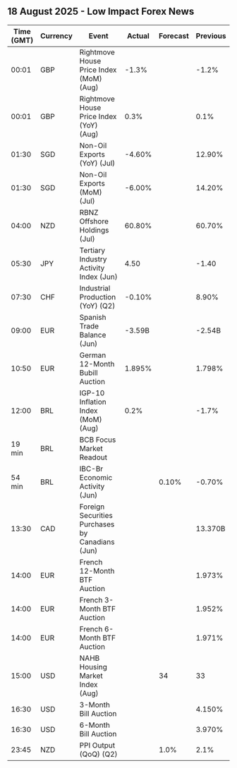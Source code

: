 ## 18 August 2025 - Low Impact Forex News

| Time (GMT) | Currency | Event | Actual | Forecast | Previous |
|------|----------|-------|--------|----------|----------|
| 00:01 | GBP | Rightmove House Price Index (MoM) (Aug) | -1.3% |  | -1.2% |
| 00:01 | GBP | Rightmove House Price Index (YoY) (Aug) | 0.3% |  | 0.1% |
| 01:30 | SGD | Non-Oil Exports (YoY) (Jul) | -4.60% |  | 12.90% |
| 01:30 | SGD | Non-Oil Exports (MoM) (Jul) | -6.00% |  | 14.20% |
| 04:00 | NZD | RBNZ Offshore Holdings (Jul) | 60.80% |  | 60.70% |
| 05:30 | JPY | Tertiary Industry Activity Index (Jun) | 4.50 |  | -1.40 |
| 07:30 | CHF | Industrial Production (YoY) (Q2) | -0.10% |  | 8.90% |
| 09:00 | EUR | Spanish Trade Balance (Jun) | -3.59B |  | -2.54B |
| 10:50 | EUR | German 12-Month Bubill Auction | 1.895% |  | 1.798% |
| 12:00 | BRL | IGP-10 Inflation Index (MoM) (Aug) | 0.2% |  | -1.7% |
| 19 min | BRL | BCB Focus Market Readout |  |  |  |
| 54 min | BRL | IBC-Br Economic Activity (Jun) |  | 0.10% | -0.70% |
| 13:30 | CAD | Foreign Securities Purchases by Canadians (Jun) |  |  | 13.370B |
| 14:00 | EUR | French 12-Month BTF Auction |  |  | 1.973% |
| 14:00 | EUR | French 3-Month BTF Auction |  |  | 1.952% |
| 14:00 | EUR | French 6-Month BTF Auction |  |  | 1.971% |
| 15:00 | USD | NAHB Housing Market Index (Aug) |  | 34 | 33 |
| 16:30 | USD | 3-Month Bill Auction |  |  | 4.150% |
| 16:30 | USD | 6-Month Bill Auction |  |  | 3.970% |
| 23:45 | NZD | PPI Output (QoQ) (Q2) |  | 1.0% | 2.1% |
